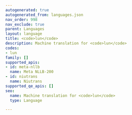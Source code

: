 ```yaml
---
autogenerated: true
autogenerated_from: languages.json
nav_order: 998
nav_exclude: true
parent: Languages
layout: language
title: <code>lun</code>
description: Machine translation for <code>lun</code>
codes:
- lun
family: []
supported_apis:
- id: meta-nllb
  name: Meta NLLB-200
- id: niutrans
  name: Niutrans
supported_qe_apis: []
seo:
  name: Machine translation for <code>lun</code>
  type: Language

---
```


